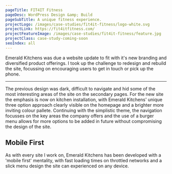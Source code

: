 ```yaml
---
pageTitle: FIT4IT Fitness
pageDesc: WordPress Design &amp; Build
pageSubTitle: A unique fitness experience.
projectLogo: /images/case-studies/fit4it-fitness/logo-white.svg
projectLink: https://fit4itfitness.com/
projectFeatureImage: /images/case-studies/fit4it-fitness/feature.jpg
projectClass: case-study-coming-soon
seoIndex: all
---
```


Emerald Kitchens was due a website update to fit with it's new branding and diversified product offerings. I took up the challenge to redesign and rebuild the site, focussing on encouraging users to get in touch or pick up the phone.

---

The previous design was dark, difficult to navigate and hid some of the most interesting areas of the site on the secondary pages. For the new site the emphasis is now on kitchen installation, with Emerald Kitchens' unique three option approach clearly visible on the homepage and a brighter more inviting colour pallete. Continuing with the simplistic theme, the navigation focusses on the key areas the company offers and the use of a burger menu allows for more options to be added in future without compromising the design of the site.

## Mobile First

As with every site I work on, Emerald Kitchens has been developed with a 'mobile first' mentality, with fast loading times on throttled networks and a slick menu design the site can experienced on any device.
